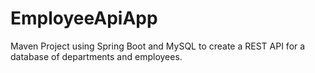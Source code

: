 # EmployeeApiApp
Maven Project using Spring Boot and MySQL to create a REST API for a database of departments and employees.
